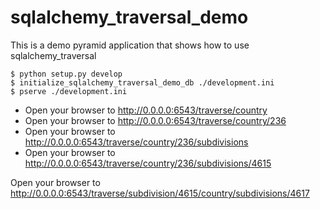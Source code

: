 sqlalchemy_traversal_demo
=========================

This is a demo pyramid application that shows how to use sqlalchemy_traversal


    $ python setup.py develop
    $ initialize_sqlalchemy_traversal_demo_db ./development.ini
    $ pserve ./development.ini


* Open your browser to http://0.0.0.0:6543/traverse/country
* Open your browser to http://0.0.0.0:6543/traverse/country/236
* Open your browser to http://0.0.0.0:6543/traverse/country/236/subdivisions
* Open your browser to http://0.0.0.0:6543/traverse/country/236/subdivisions/4615

Open your browser to http://0.0.0.0:6543/traverse/subdivision/4615/country/subdivisions/4617
